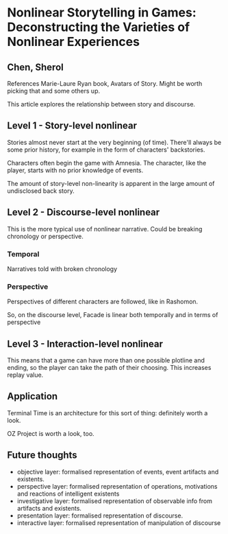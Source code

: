 # Nonlinear Storytelling in Games: Deconstructing the Varieties of Nonlinear Experiences
## Chen, Sherol

References Marie-Laure Ryan book, Avatars of Story. Might be worth picking that and some others up.

This article explores the relationship between story and discourse.

## Level 1 - Story-level nonlinear
Stories almost never start at the very beginning (of time). There'll always be some prior history, for example in the form of characters' backstories.

Characters often begin the game with Amnesia. The character, like the player, starts with no prior knowledge of events.

The amount of story-level non-linearity is apparent in the large amount of undisclosed back story.

## Level 2 - Discourse-level nonlinear
This is the more typical use of nonlinear narrative.
Could be breaking chronology or perspective.

### Temporal
Narratives told with broken chronology

### Perspective
Perspectives of different characters are followed, like in Rashomon.

So, on the discourse level, Facade is linear both temporally and in terms of perspective

## Level 3 - Interaction-level nonlinear
This means that a game can have more than one possible plotline and ending, so the player can take the path of their choosing. This increases replay value.

## Application
Terminal Time is an architecture for this sort of thing: definitely worth a look.

OZ Project is worth a look, too.

## Future thoughts
- objective layer: formalised representation of events, event artifacts and existents.
- perspective layer: formalised representation of operations, motivations and reactions of intelligent existents
- investigative layer: formalised representation of observable info from artifacts and existents.
- presentation layer: formalised representation of discourse.
- interactive layer: formalised representation of manipulation of discourse

